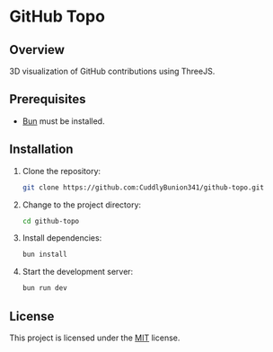 # GitHub Topo

## Overview

3D visualization of GitHub contributions using ThreeJS.

## Prerequisites

- [Bun](https://bun.sh/) must be installed.

## Installation

1. Clone the repository:
   ```bash
   git clone https://github.com:CuddlyBunion341/github-topo.git
   ```

2. Change to the project directory:
   ```bash
   cd github-topo
   ```

3. Install dependencies:
   ```bash
   bun install
   ```

4. Start the development server:
   ```bash
   bun run dev
   ```

## License

This project is licensed under the [MIT](./LICENSE) license.